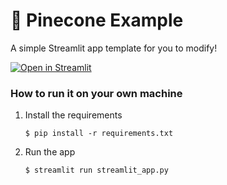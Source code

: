 # 🎈 Pinecone Example

A simple Streamlit app template for you to modify!

[![Open in Streamlit](https://pinecone-example.streamlit.io/badges/streamlit_badge_black_white.svg)](https://blank-app-template.streamlit.app/)

### How to run it on your own machine

1. Install the requirements

   ```
   $ pip install -r requirements.txt
   ```

2. Run the app

   ```
   $ streamlit run streamlit_app.py
   ```
